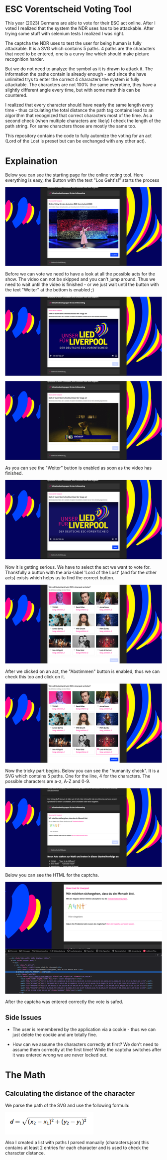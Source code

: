 # ESC Vorentscheid Voting Tool

This year (2023) Germans are able to vote for their ESC act online. After I voted I realized that the system the NDR uses has to be attackable. After trying some stuff with selenium tests I realized I was right.

The captcha the NDR uses to test the user for being human is fully attackable. It is a SVG which contains 5 paths. 4 paths are the characters that need to be entered, one is a curvy line which should make picture recognition harder. 

But we do not need to analyze the symbol as it is drawn to attack it. The information the paths contain is already enough - and since the have unlimited trys to enter the correct 4 characters the system is fully attackable. The characters are not 100% the same everytime, they have a slightly different angle every time, but with some math this can be countered. 

I realized that every character should have nearly the same length every time - thus calculating the total distance the path tag contains lead to an algorithm that recognized that correct characters most of the time. As a second check (when multiple characters are likely) I check the length of the path string. For same characters those are mostly the same too.

This repository contains the code to fully automize the voting for an act (Lord of the Lost is preset but can be exchanged with any other act). 

# Explaination

Below you can see the starting page for the online voting tool. Here everything is easy, the Button with the text "Los Geht's!" starts the process

![esc_page_start](./img/esc_page_start.png)

Before we can vote we need to have a look at all the possible acts for the show. The video can not be skipped and you can't jump around. Thus we need to wait until the video is finished - or we just wait until the button with the text "Weiter" at the bottom is enabled ;)

![esc_video_pre](./img/esc_video_pre.png)

![esc_video_running](./img/esc_video_running.png)

As you can see the "Weiter" button is enabled as soon as the video has finished.

![esc_video_done](./img/esc_video_done.png)

Now it is getting serious. We have to select the act we want to vote for. Thankfully a button with the aria-label 'Lord of the Lost' (and for the other acts) exists which helps us to find the correct button.

![esc_voting_start](./img/esc_voting_start.png)

After we clicked on an act, the "Abstimmen" button is enabled, thus we can check this too and click on it.

![esc_voting_start](./img/esc_voting_done.png)

Now the tricky part begins. Below you can see the "humanity check". It is a SVG which contains 5 paths. One for the line, 4 for the characters. The possible characters are a-z, A-Z and 0-9.

![esc_voting_start](./img/esc_captcha.png)

Below you can see the HTML for the captcha.

![esc_voting_start](./img/esc_captcha_svg.png)

After the captcha was entered correctly the vote is safed.

## Side Issues

- The user is remembered by the application via a cookie - thus we can just delete the cookie and are totally fine.

- How can we assume the characters correctly at first? We don't need to assume them correctly at the first time! While the captcha switches after it was entered wrong we are never locked out.

# The Math

## Calculating the distance of the character

We parse the path of the SVG and use the following formula:

![distance](./img/distance.png)

Also I created a list with paths I parsed manually (characters.json) this contains at least 2 entries for each character and is used to check the character distance.